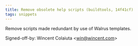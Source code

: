 ```yaml
---
title: Remove obsolete help scripts (buildtools, 14f41cf)
tags: snippets
---
```


Remove scripts made redundant by use of Walrus templates.

Signed-off-by: Wincent Colaiuta &lt;win@wincent.com&gt;
